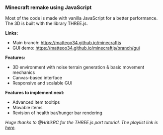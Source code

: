### Minecraft remake using JavaScript

Most of the code is made with vanilla JavaScript for a better performance.  
The 3D is built with the library THREE.js.  

**Links:**
- Main branch: <https://matteoo34.github.io/minecraftjs>
- GUI demo: <https://matteoo34.github.io/minecraftjs/branch/gui>

**Features:**
+ 3D environment with noise terrain generation & basic movement mechanics
+ Canvas-based interface
+ Responsive and scalable GUI

**Features to implement next:**
+ Advanced item tooltips
+ Movable items
+ Revision of health bar/hunger bar rendering

*Huge thanks to @HritikRC for the THREE.js part tutorial. The playlist link is [here](https://www.youtube.com/playlist?list=PLEtXCX1lakbhq_01JKJILx90wLfdwrJig).*